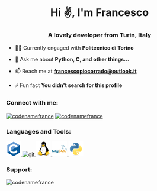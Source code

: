 <h1 align="center">Hi ✌️, I'm Francesco</h1>
<h3 align="center">A lovely developer from Turin, Italy</h3>


- 👨‍💻 Currently engaged with **Politecnico di Torino**

- 💬 Ask me about **Python, C, and other things...**

- 📫 Reach me at **francescopiocorrado@outlook.it**

- ⚡ Fun fact **You didn't search for this profile**

<h3 align="left">Connect with me:</h3>
<p align="left">
<a href="https://instagram.com/codenamefrance" target="blank"><img align="center" src="https://raw.githubusercontent.com/rahuldkjain/github-profile-readme-generator/master/src/images/icons/Social/instagram.svg" alt="codenamefrance" height="30" width="40" /></a>
<a href="https://www.leetcode.com/codenamefrance" target="blank"><img align="center" src="https://raw.githubusercontent.com/rahuldkjain/github-profile-readme-generator/master/src/images/icons/Social/leet-code.svg" alt="codenamefrance" height="30" width="40" /></a>
</p>

<h3 align="left">Languages and Tools:</h3>
<p align="left"> <a href="https://www.cprogramming.com/" target="_blank" rel="noreferrer"> <img src="https://raw.githubusercontent.com/devicons/devicon/master/icons/c/c-original.svg" alt="c" width="40" height="40"/> </a> <a href="https://git-scm.com/" target="_blank" rel="noreferrer"> <img src="https://www.vectorlogo.zone/logos/git-scm/git-scm-icon.svg" alt="git" width="40" height="40"/> </a> <a href="https://www.linux.org/" target="_blank" rel="noreferrer"> <img src="https://raw.githubusercontent.com/devicons/devicon/master/icons/linux/linux-original.svg" alt="linux" width="40" height="40"/> </a> <a href="https://www.mysql.com/" target="_blank" rel="noreferrer"> <img src="https://raw.githubusercontent.com/devicons/devicon/master/icons/mysql/mysql-original-wordmark.svg" alt="mysql" width="40" height="40"/> </a> <a href="https://www.python.org" target="_blank" rel="noreferrer"> <img src="https://raw.githubusercontent.com/devicons/devicon/master/icons/python/python-original.svg" alt="python" width="40" height="40"/> </a> </p>

<h3 align="left">Support:</h3>
<p><a href="https://www.buymeacoffee.com/codenamefrance"> <img align="left" src="https://cdn.buymeacoffee.com/buttons/v2/default-yellow.png" height="50" width="210" alt="codenamefrance" /></a></p><br><br>

